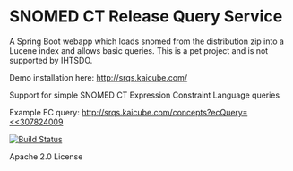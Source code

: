 # SNOMED CT Release Query Service
A Spring Boot webapp which loads snomed from the distribution zip into a Lucene index and allows basic queries.
This is a pet project and is not supported by IHTSDO.

Demo installation here: http://srqs.kaicube.com/

Support for simple SNOMED CT Expression Constraint Language queries

Example EC query: [http://srqs.kaicube.com/concepts?ecQuery=<<307824009](http://srqs.kaicube.com/concepts?ecQuery=<<307824009)

[![Build Status](https://travis-ci.org/kaicode/srqs.svg)](https://travis-ci.org/kaicube/srqs)

Apache 2.0 License
